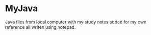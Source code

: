 # MyJava
Java files from local computer with my study notes added for my own reference all writen using notepad.
